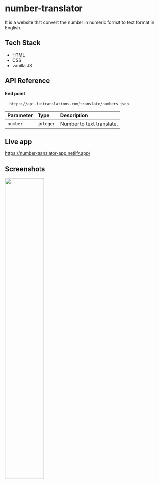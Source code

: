 # number-translator
It is a website that convert the number in numeric format to text format in English.


## Tech Stack

- HTML
- CSS
- vanilla JS


## API Reference

#### End point

```http
  https://api.funtranslations.com/translate/numbers.json
```

| Parameter | Type     | Description                |
| :-------- | :------- | :------------------------- |
| `number` | `integer` | Number to text translate. |






## Live app
https://number-translator-app.netlify.app/
## Screenshots
<image src="https://user-images.githubusercontent.com/72284560/193071725-5d7d6237-f92d-409e-a7ff-9a3bb5a953c1.png" height="50%" width="50%">


